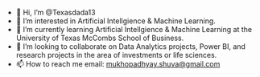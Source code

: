 - 👋 Hi, I’m @Texasdada13
- 👀 I’m interested in Artificial Intellgience & Machine Learning.
- 🌱 I’m currently learning Artificial Intellgience & Machine Learning at the University of Texas McCombs School of Business.
- 💞️ I’m looking to collaborate on Data Analytics projects, Power BI, and research projects in the area of investments or life sciences.
- 📫 How to reach me email: mukhopadhyay.shuva@gmail.com

<!---
Texasdada13/Texasdada13 is a ✨ special ✨ repository because its `README.md` (this file) appears on your GitHub profile.
You can click the Preview link to take a look at your changes.
--->
